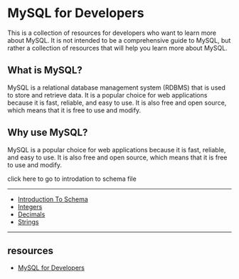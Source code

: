 # MySQL for Developers

This is a collection of resources for developers who want to learn more about MySQL. It is not intended to be a comprehensive guide to MySQL, but rather a collection of resources that will help you learn more about MySQL.

## What is MySQL?

MySQL is a relational database management system (RDBMS) that is used to store and retrieve data. It is a popular choice for web applications because it is fast, reliable, and easy to use. It is also free and open source, which means that it is free to use and modify.

## Why use MySQL?

MySQL is a popular choice for web applications because it is fast, reliable, and easy to use. It is also free and open source, which means that it is free to use and modify.

click here to go to introdation to schema file

---
* [Introduction To Schema](blob/main/Introduction-To-Schema.md)
* [Integers](blob/main/Integers.md)
* [Decimals](blob/main/Decimals.md)
* [Strings](blob/main/Strings.md)

---

## resources
* [MySQL for Developers](https://planetscale.com/courses/mysql-for-developers/)